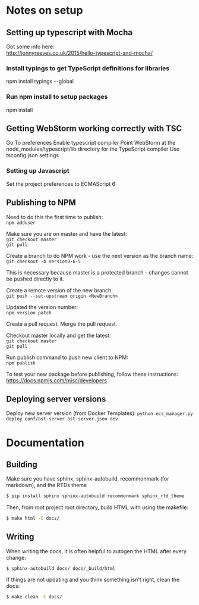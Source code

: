 # Notes on setup

## Setting up typescript with Mocha
Got some info here:  
http://jonnyreeves.co.uk/2015/hello-typescript-and-mocha/

### Install typings to get TypeScript definitions for libraries
npm install typings --global

### Run npm install to setup packages
npm install

## Getting WebStorm working correctly with TSC
Go To preferences
Enable typescript compiler
Point WebStorm at the node_modules/typescript/lib directory for the TypeScript compiler
Use tsconfig.json settings

### Setting up Javascript
Set the project preferences to ECMAScript 6

## Publishing to NPM
Need to do this the first time to publish:  
`npm adduser`

Make sure you are on master and have the latest:  
`git checkout master`  
`git pull`  

Create a branch to do NPM work - use the next version as the branch name:  
`git checkout -b Version0-6-5`

This is necessary because master is a protected branch - changes cannot be pushed directly to it.

Create a remote version of the new branch:  
`git push --set-upstream origin <NewBranch>`

Updated the version number:  
`npm version patch`

Create a pull request. Merge the pull request.

Checkout master locally and get the latest:  
`git checkout master`  
`git pull`

Run publish command to push new client to NPM:  
`npm publish`

To test your new package before publishing, follow these instructions:  
https://docs.npmjs.com/misc/developers

## Deploying server versions
Deploy new server version (from Docker Templates):
`python ecs_manager.py deploy conf/bst-server bst-server.json dev`


# Documentation

## Building

Make sure you have sphinx, sphinx-autobuild, recommonmark (for markdown), and the RTDs theme 

```bash
$ pip install sphinx sphinx-autobuild recommonmark sphinx_rtd_theme
```

Then, from root project root directory, build HTML with using the makefile:

```bash
$ make html -C docs/
```

## Writing

When writing the docs, it is often helpful to autogen the HTML after every change:

```
$ sphinx-autobuild docs/ docs/_build/html
```

If things are not updating and you think something isn't right, clean the docs:
```bash
$ make clean -C docs/
```
